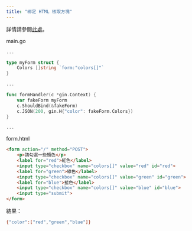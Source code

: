 ```yaml
---
title: "綁定 HTML 核取方塊"
---
```


詳情請參閱[此處](https://github.com/gin-gonic/gin/issues/129#issuecomment-124260092)。

main.go

```go
...

type myForm struct {
    Colors []string `form:"colors[]"`
}

...

func formHandler(c *gin.Context) {
    var fakeForm myForm
    c.ShouldBind(&fakeForm)
    c.JSON(200, gin.H{"color": fakeForm.Colors})
}

...

```

form.html

```html
<form action="/" method="POST">
    <p>請勾選一些顏色</p>
    <label for="red">紅色</label>
    <input type="checkbox" name="colors[]" value="red" id="red">
    <label for="green">綠色</label>
    <input type="checkbox" name="colors[]" value="green" id="green">
    <label for="blue">藍色</label>
    <input type="checkbox" name="colors[]" value="blue" id="blue">
    <input type="submit">
</form>
```

結果：

```sh
{"color":["red","green","blue"]}
```

